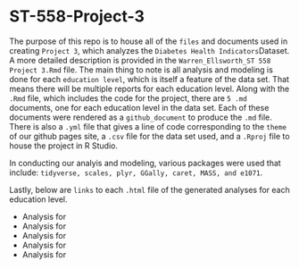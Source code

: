 # ST-558-Project-3

The purpose of this repo is to house all of the `files` and documents used in creating `Project 3`, which analyzes the `Diabetes Health Indicators`Dataset. A more detailed description is provided in the `Warren_Ellsworth_ST 558 Project 3.Rmd` file. 
The main thing to note is all analysis and modeling is done for each `education level`, which is itself a feature of the data set. That means there will be multiple reports for each education level. Along with the `.Rmd` file, which includes the code 
for the project, there are `5 .md` documents, one for each education level in the data set. Each of these documents were rendered as a `github_document` to produce the `.md` file. There is also a `.yml` file that gives a line of code corresponding to the 
`theme` of our github pages site, a `.csv` file for the data set used, and a `.Rproj` file to house the project in R Studio.

In conducting our analyis and modeling, various packages were used that include: `tidyverse, scales, plyr, GGally, caret, MASS, and e1071`.

Lastly, below are `links` to each `.html` file of the generated analyses for each education level.  

* Analysis for []()  
* Analysis for []()
* Analysis for []()
* Analysis for []()
* Analysis for []()  
